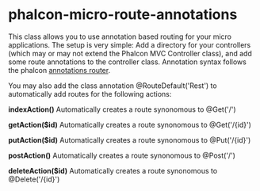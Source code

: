 # phalcon-micro-route-annotations

This class allows you to use annotation based routing for your micro applications. The setup is very simple: Add a directory for your controllers (which may or may not extend the Phalcon MVC Controller class), and add some route annotations to the controller class. Annotation syntax follows the phalcon [annotations router](https://docs.phalconphp.com/en/latest/reference/routing.html#annotations-router).

You may also add the class annotation @RouteDefault('Rest') to automatically add routes for the following actions:

**indexAction()**
Automatically creates a route synonomous to @Get('/')

**getAction($id)**
Automatically creates a route synonomous to @Get('/{id}')

**putAction($id)**
Automatically creates a route synonomous to @Put('/{id}')

**postAction()**
Automatically creates a route synonomous to @Post('/')

**deleteAction($id)**
Automatically creates a route synonomous to @Delete('/{id}')
